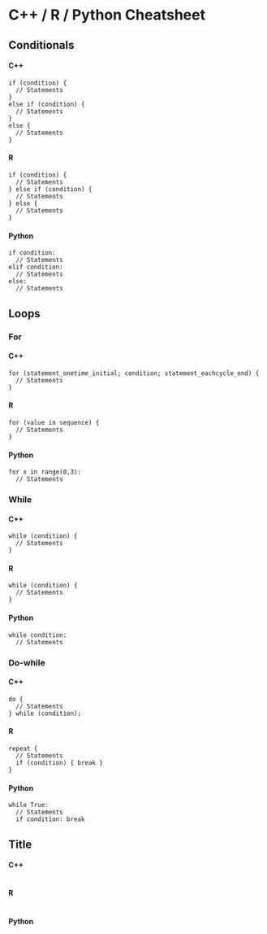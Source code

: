 # C++ / R / Python Cheatsheet
## Conditionals
#### C++
```
if (condition) {
  // Statements
}
else if (condition) {
  // Statements
}
else {
  // Statements
}
```
#### R
```
if (condition) {
  // Statements
} else if (condition) {
  // Statements
} else {
  // Statements
}
```
#### Python
```
if condition:
  // Statements
elif condition:
  // Statements
else:
  // Statements
```
## Loops
### For
#### C++
```
for (statement_onetime_initial; condition; statement_eachcycle_end) {
  // Statements
}
```
#### R
```
for (value in sequence) {
  // Statements
}
```
#### Python
```
for x in range(0,3):
  // Statements
```
### While
#### C++
```
while (condition) {
  // Statements
}
```
#### R
```
while (condition) {
  // Statements
}
```
#### Python
```
while condition:
  // Statements
```

### Do-while
#### C++
```
do {
  // Statements
} while (condition);
```
#### R
```
repeat {
  // Statements
  if (condition) { break }
}
```
#### Python
```
while True:
  // Statements
  if condition: break
```

## Title
#### C++
```

```
#### R
```

```
#### Python
```

```
